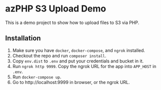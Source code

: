 # azPHP S3 Upload Demo

This is a demo project to show how to upload files to S3 via PHP.

## Installation

1. Make sure you have `docker`, `docker-compose`, and `ngrok` installed.
2. Checkout the repo and run `composer install`.
3. Copy `env.dist` to `.env` and put your credentials and bucket in it.
4. Run `ngrok http 9999`. Copy the ngrok URL for the app into `APP_HOST` in `.env`.
5. Run `docker-compose up`.
6. Go to http://localhost:9999 in browser, or the ngrok URL.
